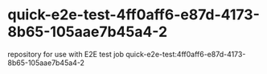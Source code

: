 # quick-e2e-test-4ff0aff6-e87d-4173-8b65-105aae7b45a4-2
repository for use with E2E test job quick-e2e-test:4ff0aff6-e87d-4173-8b65-105aae7b45a4-2
